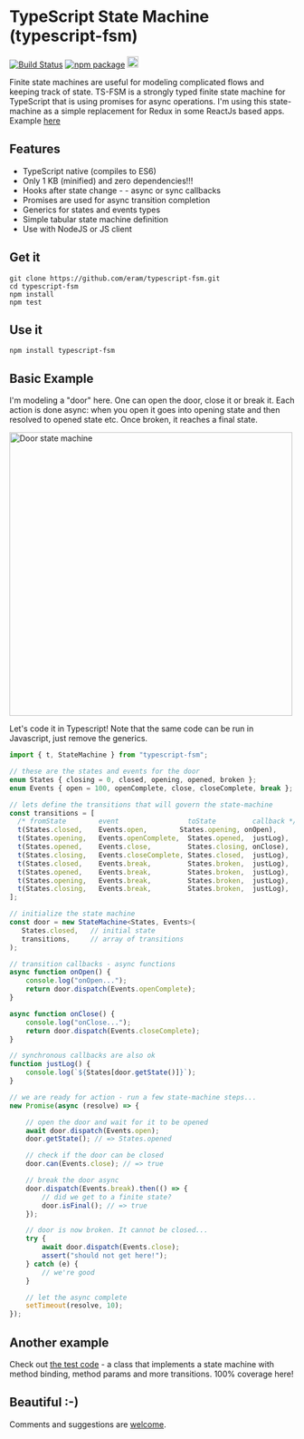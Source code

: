 # TypeScript State Machine (typescript-fsm)

[![Build Status](https://app.travis-ci.com/eram/typescript-fsm.svg?branch=master)](https://app.travis-ci.com/github/eram/typescript-fsm)
[![npm package](https://badge.fury.io/js/typescript-fsm.svg)](https://www.npmjs.com/package/typescript-fsm)
<img src="https://forthebadge.com/images/badges/winter-is-coming.svg" alt="It's already here!" height="20"/>

Finite state machines are useful for modeling complicated flows and keeping track of state. TS-FSM is a strongly typed finite state machine for TypeScript that is using promises for async operations.
I'm using this state-machine as a simple replacement for Redux in some ReactJs based apps. Example [here](https://github.com/eram/tensorflow-stack-ts/blob/master/client/src/components/server-status-card/StatusCardModel.ts)

## Features

- TypeScript native (compiles to ES6)
- Only 1 KB (minified) and zero dependencies!!!
- Hooks after state change - - async or sync callbacks
- Promises are used for async transition completion
- Generics for states and events types
- Simple tabular state machine definition
- Use with NodeJS or JS client

## Get it

  ```script
  git clone https://github.com/eram/typescript-fsm.git
  cd typescript-fsm
  npm install
  npm test
  ```

## Use it

  ```script
  npm install typescript-fsm
 ```

## Basic Example

I'm modeling a "door" here. One can open the door, close it or break it. Each action is done async: when you open it goes into opening state and then resolved to opened state etc. Once broken, it reaches a final state.

<img src="https://mermaid.ink/svg/c3RhdGVEaWFncmFtLXYyCiAgICBbKl0gLS0+IENsb3NlZAogICAgQ2xvc2VkIC0tPiBPcGVuaW5nIDogT3BlbgogICAgT3BlbmluZyAtLT4gT3BlbmVkIDogb3BlbkNvbXBsZXRlCiAgICBPcGVuZWQgLS0+IENsb3NpbmcgOiBDbG9zZQogICAgQ2xvc2luZyAtLT4gQ2xvc2VkIDogY2xvc2VDb21wbGV0ZQogICAgQ2xvc2VkIC0tPiBCcm9rZW4gOiBCcmVhawogICAgT3BlbmluZyAtLT4gQnJva2VuIDogQnJlYWsKICAgIE9wZW5lZCAtLT4gQnJva2VuIDogQnJlYWsKICAgIENsb3NpbmcgLS0+IEJyb2tlbiA6IEJyZWFrCiAgICBCcm9rZW4gLS0+IFsqXQo=?bgColor=!white" alt="Door state machine" height="500" />

Let's code it in Typescript! Note that the same code can be run in Javascript, just remove the generics.

```typescript
import { t, StateMachine } from "typescript-fsm";

// these are the states and events for the door
enum States { closing = 0, closed, opening, opened, broken };
enum Events { open = 100, openComplete, close, closeComplete, break };

// lets define the transitions that will govern the state-machine
const transitions = [
  /* fromState        event                 toState         callback */
  t(States.closed,    Events.open,        States.opening, onOpen),
  t(States.opening,   Events.openComplete,  States.opened,  justLog),
  t(States.opened,    Events.close,         States.closing, onClose),
  t(States.closing,   Events.closeComplete, States.closed,  justLog),
  t(States.closed,    Events.break,         States.broken,  justLog),
  t(States.opened,    Events.break,         States.broken,  justLog),
  t(States.opening,   Events.break,         States.broken,  justLog),
  t(States.closing,   Events.break,         States.broken,  justLog),
];

// initialize the state machine
const door = new StateMachine<States, Events>(
   States.closed,   // initial state
   transitions,     // array of transitions 
);

// transition callbacks - async functions
async function onOpen() {
    console.log("onOpen...");
    return door.dispatch(Events.openComplete);
}

async function onClose() {
    console.log("onClose...");
    return door.dispatch(Events.closeComplete);
}

// synchronous callbacks are also ok
function justLog() { 
    console.log(`${States[door.getState()]}`);
}

// we are ready for action - run a few state-machine steps...
new Promise(async (resolve) => {

    // open the door and wait for it to be opened
    await door.dispatch(Events.open);
    door.getState(); // => States.opened

    // check if the door can be closed
    door.can(Events.close); // => true

    // break the door async
    door.dispatch(Events.break).then(() => {
        // did we get to a finite state?
        door.isFinal(); // => true 
    });

    // door is now broken. It cannot be closed...
    try {
        await door.dispatch(Events.close);
        assert("should not get here!");
    } catch (e) {
        // we're good
    }

    // let the async complete
    setTimeout(resolve, 10);
});

```

## Another example

Check out [the test code](https://github.com/eram/typescript-fsm/blob/master/src/__test__/stateMachine.test.ts) - a class that implements a state machine with method binding, method params and more transitions. 100% coverage here!

## Beautiful :-)

Comments and suggestions are [welcome](https://github.com/eram/typescript-fsm/issues/new).
